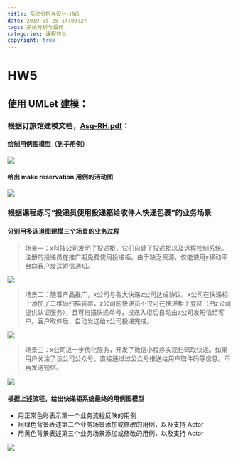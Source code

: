 ```yaml
---
title: 系统分析与设计-HW5
date: 2019-05-25 14:09:27
tags: 系统分析与设计 
categories: 课程作业
copyright: true
---
```


# HW5
## 使用 UMLet 建模：

### 根据订旅馆建模文档，[Asg-RH.pdf](https://sysu-swsad.github.io/swad-guide/material/Asg_RH.pdf)：

#### 绘制用例图模型（到子用例）
  ![](系统分析与设计-HW5/reserveHotel.jpg)
#### 给出 make reservation 用例的活动图
  ![](系统分析与设计-HW5/makeResv.jpg)

### 根据课程练习“投递员使用投递箱给收件人快递包裹”的业务场景
#### 分别用多泳道图建模三个场景的业务过程

> 场景一：x科技公司发明了投递柜，它们自建了投递柜以及远程控制系统。注册的投递员在推广期免费使用投递柜。由于缺乏资源，仅能使用y移动平台向客户发送短信通知。

![](系统分析与设计-HW5/scene_1.jpg)

> 场景二：随着产品推广，x公司与各大快递z公司达成协议。x公司在快递柜上添加了二维码扫描装置，z公司的快递员不仅可在快递柜上登陆（由z公司提供认证服务），且可扫描快递单号，投递入柜后自动由z公司发短信给客户。客户取件后，自动发送给z公司投递完成。

![](系统分析与设计-HW5/scene2.jpg)

> 场景三：x公司进一步优化服务，开发了微信小程序实现扫码取快递。如果用户关注了该公司公众号，直接通过过公众号推送给用户取件码等信息。不再发送短信。

![](系统分析与设计-HW5/scene_3.jpg)

#### 根据上述流程，给出快递柜系统最终的用例图模型
- 用正常色彩表示第一个业务流程反映的用例
- 用绿色背景表述第二个业务场景添加或修改的用例，以及支持 Actor
- 用黄色背景表述第三个业务场景添加或修改的用例，以及支持 Actor

![](系统分析与设计-HW5/usecase.jpg)


